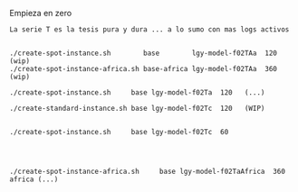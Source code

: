 Empieza en zero

    La serie T es la tesis pura y dura ... a lo sumo con mas logs activos


    ./create-spot-instance.sh        base        lgy-model-f02TAa  120     (wip)
    ./create-spot-instance-africa.sh base-africa lgy-model-f02TAa  360     (wip)

    ./create-spot-instance.sh     base lgy-model-f02Ta  120   (...)
    
    ./create-standard-instance.sh base lgy-model-f02Tc  120   (WIP)  


    ./create-spot-instance.sh     base lgy-model-f02Tc  60




    ./create-spot-instance-africa.sh     base lgy-model-f02TaAfrica  360  africa (...)